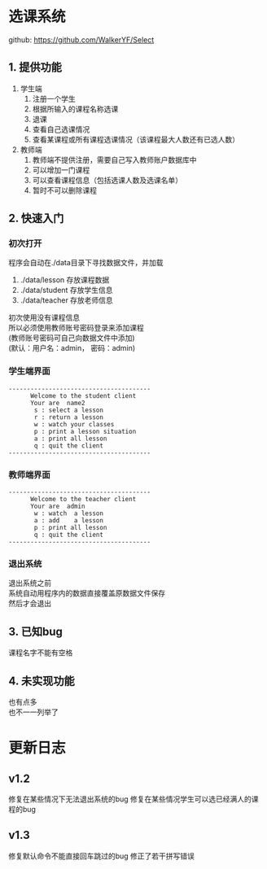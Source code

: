 # 选课系统
github: https://github.com/WalkerYF/Select

## 1. 提供功能
1. 学生端
    1. 注册一个学生
    2. 根据所输入的课程名称选课
    3. 退课
    4. 查看自己选课情况
    5. 查看某课程或所有课程选课情况（该课程最大人数还有已选人数）
2. 教师端
    1. 教师端不提供注册，需要自己写入教师账户数据库中
    2. 可以增加一门课程
    3. 可以查看课程信息（包括选课人数及选课名单）
    4. 暂时不可以删除课程

## 2. 快速入门
### 初次打开
程序会自动在./data目录下寻找数据文件，并加载 
1. ./data/lesson 存放课程数据
2. ./data/student 存放学生信息
3. ./data/teacher 存放老师信息

初次使用没有课程信息  
所以必须使用教师账号密码登录来添加课程  
(教师账号密码可自己向数据文件中添加)  
(默认：用户名：admin， 密码：admin)

### 学生端界面
```
---------------------------------------
      Welcome to the student client
      Your are  name2
       s : select a lesson
       r : return a lesson
       w : watch your classes
       p : print a lesson situation
       a : print all lesson
       q : quit the client
---------------------------------------
```
### 教师端界面
```
---------------------------------------
      Welcome to the teacher client
      Your are  admin
       w : watch  a lesson
       a : add    a lesson
       p : print all lesson
       q : quit the client
---------------------------------------
```

### 退出系统
退出系统之前   
系统自动用程序内的数据直接覆盖原数据文件保存    
然后才会退出

## 3. 已知bug
课程名字不能有空格


## 4. 未实现功能
也有点多   
也不一一列举了   


# 更新日志

## v1.2    
修复在某些情况下无法退出系统的bug
修复在某些情况学生可以选已经满人的课程的bug

## v1.3
修复默认命令不能直接回车跳过的bug
修正了若干拼写错误